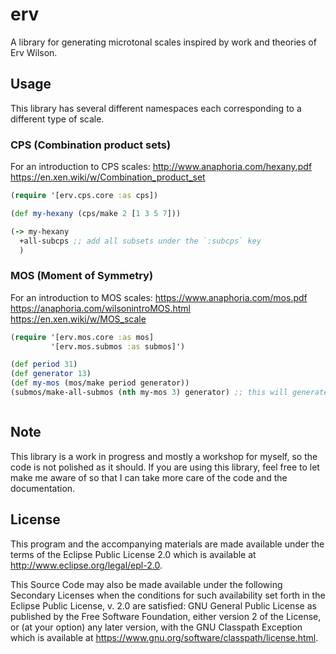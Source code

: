 # erv

A library for generating microtonal scales inspired by work and theories of Erv Wilson.

## Usage
This library has several different namespaces each corresponding to a different type of scale.

### CPS (Combination product sets)
For an introduction to CPS scales:
http://www.anaphoria.com/hexany.pdf
https://en.xen.wiki/w/Combination_product_set

``` clojure
(require '[erv.cps.core :as cps])

(def my-hexany (cps/make 2 [1 3 5 7]))

(-> my-hexany
  +all-subcps ;; add all subsets under the `:subcps` key
  )
```


### MOS (Moment of Symmetry)
For an introduction to MOS scales:
https://www.anaphoria.com/mos.pdf
https://anaphoria.com/wilsonintroMOS.html
https://en.xen.wiki/w/MOS_scale
``` clojure
(require '[erv.mos.core :as mos]
         '[erv.mos.submos :as submos]')

(def period 31)
(def generator 13)
(def my-mos (mos/make period generator))
(submos/make-all-submos (nth my-mos 3) generator) ;; this will generate all secondary MOS and all possible "traverse" MOS



```


## Note
This library is a work in progress and mostly a workshop for myself, so the code is not polished as it should. If you are using this library, feel free to let make me aware of so that I can take more care of the code and the documentation.


## License

This program and the accompanying materials are made available under the
terms of the Eclipse Public License 2.0 which is available at
http://www.eclipse.org/legal/epl-2.0.

This Source Code may also be made available under the following Secondary
Licenses when the conditions for such availability set forth in the Eclipse
Public License, v. 2.0 are satisfied: GNU General Public License as published by
the Free Software Foundation, either version 2 of the License, or (at your
option) any later version, with the GNU Classpath Exception which is available
at https://www.gnu.org/software/classpath/license.html.
